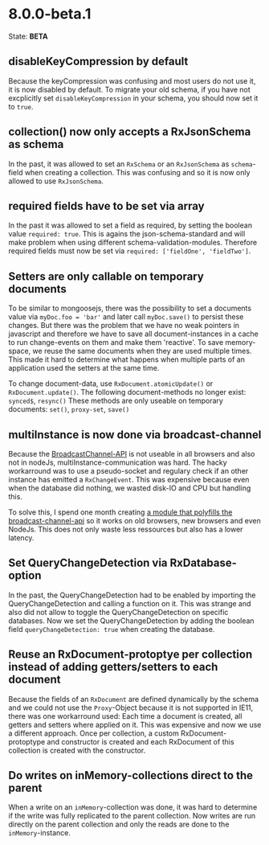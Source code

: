 # 8.0.0-beta.1

State: **BETA**

## disableKeyCompression by default

Because the keyCompression was confusing and most users do not use it, it is now disabled by default. To migrate your old schema, if you have not excplicitly set `disableKeyCompression` in your schema, you should now set it to `true`.

## collection() now only accepts a RxJsonSchema as schema

In the past, it was allowed to set an `RxSchema` or an `RxJsonSchema` as `schema`-field when creating a collection. This was confusing and so it is now only allowed to use `RxJsonSchema`.

## required fields have to be set via array

In the past it was allowed to set a field as required, by setting the boolean value `required: true`.
This is agains the json-schema-standard and will make problem when using different schema-validation-modules. Therefore required fields must now be set via `required: ['fieldOne', 'fieldTwo']`.

## Setters are only callable on temporary documents
To be similar to mongoosejs, there was the possibility to set a documents value via `myDoc.foo = 'bar'` and later call `myDoc.save()` to persist these changes.
But there was the problem that we have no weak pointers in javascript and therefore we have to save all document-instances in a cache to run change-events on them and make them 'reactive'. To save memory-space, we reuse the same documents when they are used multiple times. This made it hard to determine what happens when multiple parts of an application used the setters at the same time.

To change document-data, use `RxDocument.atomicUpdate()` or `RxDocument.update()`.
The following document-methods no longer exist: `synced$`, `resync()`
These methods are only useable on temporary documents: `set()`, `proxy-set`, `save()`

## multiInstance is now done via broadcast-channel
Because the [BroadcastChannel-API](https://developer.mozilla.org/en-US/docs/Web/API/Broadcast_Channel_API) is not useable in all browsers and also not in nodeJs, multiInstance-communication was hard. The hacky workarround was to use a pseudo-socket and regulary check if an other instance has emitted a `RxChangeEvent`.
This was expensive because even when the database did nothing, we wasted disk-IO and CPU but handling this.

To solve this, I spend one month creating [a module that polyfills the broadcast-channel-api](https://github.com/pubkey/broadcast-channel) so it works on old browsers, new browsers and even NodeJs. This does not only waste less ressources but also has a lower latency.

## Set QueryChangeDetection via RxDatabase-option

In the past, the QueryChangeDetection had to be enabled by importing the QueryChangeDetection and calling a function on it. This was strange and also did not allow to toggle the QueryChangeDetection on specific databases.
Now we set the QueryChangeDetection by adding the boolean field `queryChangeDetection: true` when creating the database.

## Reuse an RxDocument-protoptye per collection instead of adding getters/setters to each document
Because the fields of an `RxDocument` are defined dynamically by the schema and we could not use the `Proxy`-Object because it is not supported in IE11, there was one workarround used: Each time a document is created, all getters and setters where applied on it. This was expensive and now we use a different approach.
Once per collection, a custom RxDocument-protoptype and constructor is created and each RxDocument of this collection is created with the constructor.

## Do writes on inMemory-collections direct to the parent
When a write on an `inMemory`-collection was done, it was hard to determine if the write was fully replicated to the parent collection. Now writes are run directly on the parent collection and only the reads are done to the `inMemory`-instance.

